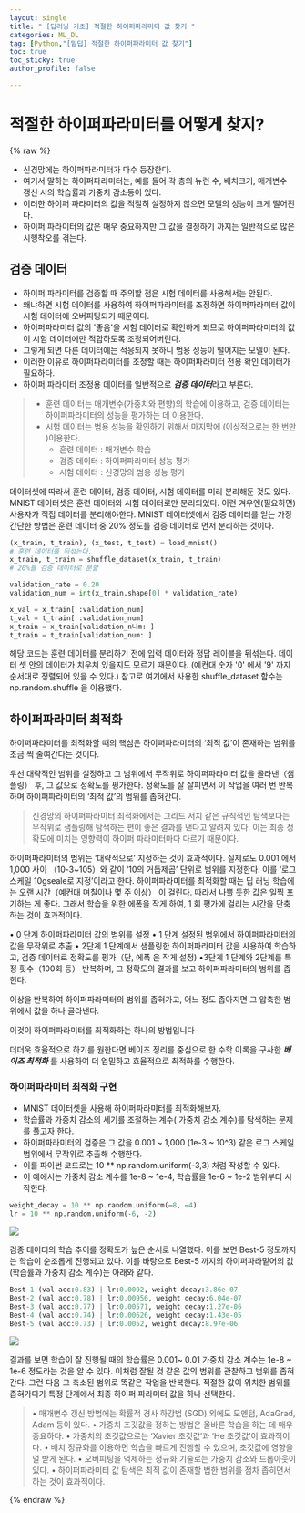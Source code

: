 ```yaml
---
layout: single
title: " [딥러닝 기초] 적절한 하이퍼파라미터 값 찾기 "
categories: ML_DL
tag: [Python,"[밑딥] 적절한 하이퍼파라미터 값 찾기"]
toc: true
toc_sticky: true
author_profile: false

---
```

# 적절한 하이퍼파라미터를 어떻게 찾지?
{% raw %}

- 신경망에는 하이퍼파라미터가 다수 등장한다.
- 여기서 말하는 하이퍼파라미터는, 예를 들어 각 층의 뉴런 수, 배치크기, 매개변수 갱신 시의 학습률과 가중치 감소등이 있다.
- 이러한 하이퍼 파라미터의 값을 적절히 설정하지 않으면 모델의 성능이 크게 떨어진다.
- 하이퍼 파라미터의 값은 매우 중요하지만 그 값을 결정하기 까지는 일반적으로 많은 시행착오를 겪는다.

## 검증 데이터

- 하이퍼 파라미터를 검증할 때 주의할 점은 시험 데이터를 사용해서는 안된다.
- 왜냐하면 시험 데이터를 사용하여 하이퍼파라미터를 조정하면 하이퍼파라미터 값이 시험 데이터에 오버피팅되기 때문이다.
- 하이퍼파라미터 값의 '좋음'을 시험 데이터로 확인하게 되므로 하이퍼파라미터의 값이 시험 데이터에만 적합하도록 조정되어버린다.
- 그렇게 되면 다른 데이터에는 적응되지 못하니 범용 성능이 떨어지는 모델이 된다.
- 이러한 이유로 하이퍼파라미터를 조정할 때는 하이퍼파라미터 전용 확인 데이터가 필요하다.
- 하이퍼 파라미터 조정용 데이터를 일반적으로 ***검증 데이터***라고 부른다.

>- 훈련 데이터는 매개변수(가중치와 편향)의 학습에 이용하고, 검증 데이터는 하이퍼파라미터의 성능을 평가하는 데 이용한다.
>- 시험 데이터는 범용 성능을 확인하기 위해서 마지막에 (이상적으로는 한 번만 )이용한다.
>	- 훈련 데이터 : 매개변수 학습
>	- 검증 데이터 : 하이퍼파라미터 성능 평가
>	- 시험 데이터 : 신경망의 범용 성능 평가

데이터셋에 따라서 훈련 데이터, 검증 데이터, 시험 데이터를 미리 분리해둔 것도 있다.
MNIST 데이터셋은 훈련 데이터와 시험 데이터로만 분리되었다.
이런 겨우엔(필요하면) 사용자가 직접 데이터를 분리해야한다.
MNIST 데이터셋에서 검증 데이터를 얻는 가장 간단한 방법은 훈련 데이터 중 20% 정도를 검증 데이터로 먼저 분리하는 것이다.

```python
(x_train, t_train), (x_test, t_test) = load_mnist() 
# 훈련 데이터를 뒤섞는다. 
x_train, t_train = shuffle_dataset(x_train, t_train) 
# 20%를 검증 데이터로 분할

validation_rate = 0.20 
validation_num = int(x_train.shape[0] * validation_rate) 

x_val = x_train[ :validation_num] 
t_val = t_train[ :validation_num] 
x_train = x_train[validation_n니m: ] 
t_train = t_train[validation_num: ]
```

해당 코드는 훈련 데이터를 분리하기 전에 입력 데이터와 정답 레이블을 뒤섞는다.
데이터 셋 안의 데이터가 치우쳐 있을지도 모르기 때문이다.
(예컨대 숫자 '0' 에서 '9' 까지 순서대로 정렬되어 있을 수 있다.)
참고로 여기에서 사용한 shuffle_dataset 함수는 np.random.shuffle 을 이용했다.

## 하이퍼파라미터 최적화

하이퍼파라미터를 최적화할 때의 핵심은 하이퍼파라미터의 ‘최적 값’이 존재하는 범위를 조금 씩 줄여간다는 것이다. 

우선 대략적인 범위를 설정하고 그 범위에서 무작위로 하이퍼파라미터 값을 골라낸（샘플링） 후, 그 값으로 정확도를 평가한다. 
정확도를 잘 살피면서 이 작업을 여러 번 반복하며 하이퍼파라미터의 ‘최적 값’의 범위를 좁혀간다.

> 신경망의 하이퍼파라미터 최적화에서는 그리드 서치 같은 규칙적인 탐색보다는 무작위로 샘플링해 탐색하는 편이 좋은 결과를 낸다고 알려져 있다.
> 이는 최종 정확도에 미치는 영향력이 하이퍼 파라미터마다 다르기 때문이다.

하이퍼파라미터의 범위는 ‘대략적으로’ 지정하는 것이 효과적이다. 
실제로도 0.001 에서 1,000 사이 （10-3~105）와 같이 ‘10의 거듭제곱’ 단위로 범위를 지정한다. 
이를 ‘로그 스케일 10gseale로 지정’이라고 한다. 
하이퍼파라미터를 최적화할 때는 딥 러닝 학습에는 오랜 시간（예컨대 며칠이나 몇 주 이상） 이 걸린다. 
따라서 나쁠 듯한 값은 일찍 포기하는 게 좋다. 
그래서 학습을 위한 에폭을 작게 하여, 1 회 평가에 걸리는 시간을 단축하는 것이 효과적이다.

• 0 단계 하이퍼파라미터 값의 범위를 설정
• 1 단계 설정된 범위에서 하이퍼파라미터의 값을 무작위로 추출 
• 2단계 1 단계에서 샘플링한 하이퍼파라미터 값을 사용하여 학습하고, 검증 데이터로 정확도를 평가（단, 에폭 은 작게 설정)
•3단계 1 단계와 2단계를 특정 횟수（100회 등） 반복하며, 그 정확도의 결과를 보고 하이퍼파라미터의 범위를 좁힌다. 

이상을 반복하여 하이퍼파라미터의 범위를 좁혀가고, 어느 정도 좁아지면 그 압축한 범위에서 값을 하나 골라낸다. 

이것이 하이퍼파라미터를 최적화하는 하나의 방법입니다

더더욱 효율적으로 하기를 원한다면 베이즈 정리를 중심으로 한 수학 이록을 구사한 ***베이즈 최적화*** 를 사용하여 더 엄밀하고 효율적으로 최적화를 수행한다.

### 하이퍼파라미터 최적화 구현

- MNIST 데이터셋을 사용해 하이퍼파라미터를 최적화해보자.
- 학습률과 가중치 감소의 세기를 조절하는 계수( 가중치 감소 계수)를 탐색하는 문제를 풀고자 한다.
- 하이퍼파라미터의 검증은 그 값을 0.001 ~ 1,000 (1e-3 ~ 10^3) 같은 로그 스케일 범위에서 무작위로 추출해 수행한다.
- 이를 파이썬 코드로는 10 ** np.random.uniform(-3,3) 처럼 작성할 수 있다.
- 이 예에서는 가중치 감소 계수를 1e-8 ~ 1e-4, 학습률을 1e-6 ~ 1e-2 범위부터 시작한다.
```python
weight_decay = 10 ** np.random.uniform(—8, —4)
lr = 10 ** np.random.uniform(-6, -2)
```

![](https://i.imgur.com/6t5Ca0j.png)


검증 데이터의 학습 추이를 정확도가 높은 순서로 나열했다.
이를 보면 Best-5 정도까지는 학습이 순조롭게 진행되고 있다.
이를 바탕으로 Best-5 까지의 하이퍼파라밑어의 값(학습률과 가중치 감소 계수)는 아래와 같다.

```python
Best-1 (val acc:0.83) | lr:0.0092, weight decay:3.86e-07
Best-2 (val acc:0.78) | lr:0.00956, weight decay:6.04e-07
Best-3 (val acc:0.77) | lr:0.00571, weight decay:1.27e-06
Best-4 (val acc:0.74) | lr:0.00626, weight decay:1.43e-05
Best-5 (val acc:0.73) | lr:0.0052, weight decay:8.97e-06
```
![](https://i.imgur.com/IoadXVO.png)


결과를 보면 학습이 잘 진행될 때의 학습률은 0.001~ 0.01 
가중치 감소 계수는 1e-8 ~ 1e-6 정도라는 것을 알 수 있다.
이처럼 잘될 것 같은 값의 범위를 관찰하고 범위를 좁혀간다.
그런 다음 그 축소된 범위로 똑같은 작업을 반복한다.
적절한 값이 위치한 범위를 좁혀가다가 특정 단계에서 최종 하이퍼 파라미터 값을 하나 선택한다.

> • 매개변수 갱신 방법에는 확률적 경사 하강법 (SGD) 외에도 모멘텀, AdaGrad, Adam 등이 있다. 
> • 가중치 초깃값을 정하는 방법은 올바른 학습을 하는 데 매우 중요하다. • 가중치의 초깃값으로는 ‘Xavier 초깃값’과 ‘He 초깃값’이 효과적이다. 
> • 배치 정규화를 이용하면 학습을 빠르게 진행할 수 있으며, 초깃값에 영향을 덜 받게 된다. 
> • 오버피팅을 억제하는 정규화 기술로는 가중치 감소와 드롭아웃이 있다. 
> • 하이퍼파라미터 값 탐색은 최적 값이 존재할 법한 범위를 점차 좁히면서 하는 것이 효과적이다.



{% endraw %}
